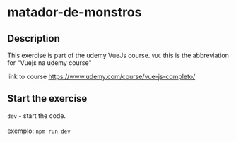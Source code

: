 # matador-de-monstros

## Description

This exercise is part of the udemy VueJs course.
`VUC` this is the abbreviation for "Vuejs na udemy course"

link to course
https://www.udemy.com/course/vue-js-completo/

## Start the exercise

`dev` - start the code.
<br><br>
exemplo: `npm run dev`
